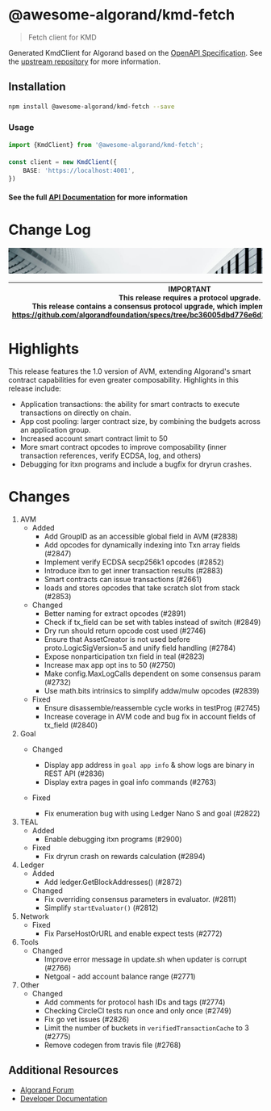 
# @awesome-algorand/kmd-fetch
> Fetch client for KMD

Generated KmdClient for Algorand based on the [OpenAPI Specification](https://raw.githubusercontent.com/algorand/go-algorand/v3.0.1-stable/daemon/kmd/api/swagger.json). 
See the [upstream repository](https://github.com/algorand/go-algorand) for more information.

## Installation

```bash
npm install @awesome-algorand/kmd-fetch --save
```

### Usage

```typescript
import {KmdClient} from '@awesome-algorand/kmd-fetch';

const client = new KmdClient({
    BASE: 'https://localhost:4001',
})
```

#### See the full [API Documentation](https://awesome-algorand.github.io/algo-fetch/guides/clients/kmd/) for more information

# Change Log
![GitHub Logo](https://raw.githubusercontent.com/algorand/go-algorand/master/release/release-banner.jpg)




| **IMPORTANT**<br />  **This release requires a protocol upgrade.** <br /> This release contains a consensus protocol upgrade, which implements the following spec: https://github.com/algorandfoundation/specs/tree/bc36005dbd776e6d1eaf0c560619bb183215645c|
|---|

# Highlights

This release features the 1.0 version of AVM, extending Algorand's smart contract capabilities for even greater composability. Highlights in this release include:

- Application transactions: the ability for smart contracts to execute transactions on directly on chain.
- App cost pooling: larger contract size, by combining the budgets across an application group.
- Increased account smart contract limit to 50
- More smart contract opcodes to improve composability (inner transaction references, verify ECDSA, log, and others)
- Debugging for itxn programs and include a bugfix for dryrun crashes. 

# Changes

1. AVM
    * Added
        * Add GroupID as an accessible global field in AVM (#2838)
        * Add opcodes for dynamically indexing into Txn array fields (#2847)
        * Implement verify ECDSA secp256k1 opcodes (#2852)
        * Introduce itxn to get inner transaction results (#2883)
        * Smart contracts can issue transactions (#2661)
        * loads and stores opcodes that take scratch slot from stack (#2853)
    * Changed
        * Better naming for extract opcodes (#2891)
        * Check if tx_field can be set with tables instead of switch (#2849)
        * Dry run should return opcode cost used (#2746)
        * Ensure that AssetCreator is not used before proto.LogicSigVersion=5 and unify field handling (#2784)
        * Expose nonparticipation txn field in teal (#2823)
        * Increase max app opt ins to 50 (#2750)
        * Make config.MaxLogCalls dependent on some consensus param (#2732)
        * Use math.bits intrinsics to simplify addw/mulw opcodes (#2839)
    * Fixed
        * Ensure disassemble/reassemble cycle works in testProg (#2745)
        * Increase coverage in AVM code and bug fix in account fields of tx_field (#2840)
1. Goal
    * Changed
        * Display app address in `goal app info` & show logs are binary in REST API (#2836)
        * Display extra pages in goal info commands (#2763)

    * Fixed
        * Fix enumeration bug with using Ledger Nano S and goal (#2822)
1. TEAL
    * Added
        * Enable debugging itxn programs (#2900)
    * Fixed
        * Fix dryrun crash on rewards calculation (#2894)
1. Ledger
    * Added
        * Add ledger.GetBlockAddresses() (#2872)
    * Changed
        * Fix overriding consensus parameters in evaluator. (#2811)
        * Simplify `startEvaluator()` (#2812)
1. Network
    * Fixed
        * Fix ParseHostOrURL and enable expect tests (#2772)
1. Tools
    * Changed
        * Improve error message in update.sh when updater is corrupt (#2766)
        * Netgoal - add account balance range (#2771)
1. Other
    * Changed
        * Add comments for protocol hash IDs and tags (#2774)
        * Checking CircleCI tests run once and only once (#2749)
        * Fix go vet issues (#2826)
        * Limit the number of buckets in `verifiedTransactionCache` to 3 (#2775)
        * Remove codegen from travis file (#2768)

## Additional Resources
* [Algorand Forum](https://forum.algorand.org)
* [Developer Documentation](https://developer.algorand.org)

